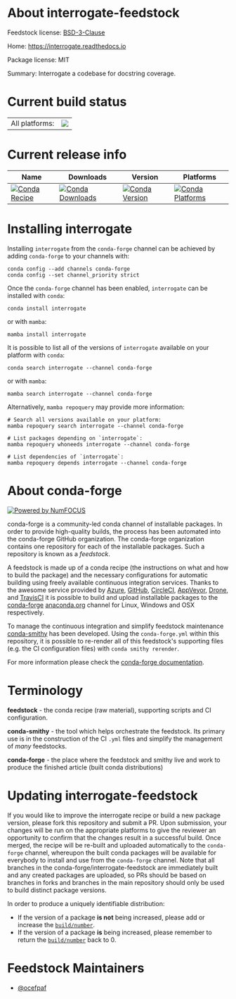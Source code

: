 About interrogate-feedstock
===========================

Feedstock license: [BSD-3-Clause](https://github.com/conda-forge/interrogate-feedstock/blob/main/LICENSE.txt)

Home: https://interrogate.readthedocs.io

Package license: MIT

Summary: Interrogate a codebase for docstring coverage.

Current build status
====================


<table><tr><td>All platforms:</td>
    <td>
      <a href="https://dev.azure.com/conda-forge/feedstock-builds/_build/latest?definitionId=9972&branchName=main">
        <img src="https://dev.azure.com/conda-forge/feedstock-builds/_apis/build/status/interrogate-feedstock?branchName=main">
      </a>
    </td>
  </tr>
</table>

Current release info
====================

| Name | Downloads | Version | Platforms |
| --- | --- | --- | --- |
| [![Conda Recipe](https://img.shields.io/badge/recipe-interrogate-green.svg)](https://anaconda.org/conda-forge/interrogate) | [![Conda Downloads](https://img.shields.io/conda/dn/conda-forge/interrogate.svg)](https://anaconda.org/conda-forge/interrogate) | [![Conda Version](https://img.shields.io/conda/vn/conda-forge/interrogate.svg)](https://anaconda.org/conda-forge/interrogate) | [![Conda Platforms](https://img.shields.io/conda/pn/conda-forge/interrogate.svg)](https://anaconda.org/conda-forge/interrogate) |

Installing interrogate
======================

Installing `interrogate` from the `conda-forge` channel can be achieved by adding `conda-forge` to your channels with:

```
conda config --add channels conda-forge
conda config --set channel_priority strict
```

Once the `conda-forge` channel has been enabled, `interrogate` can be installed with `conda`:

```
conda install interrogate
```

or with `mamba`:

```
mamba install interrogate
```

It is possible to list all of the versions of `interrogate` available on your platform with `conda`:

```
conda search interrogate --channel conda-forge
```

or with `mamba`:

```
mamba search interrogate --channel conda-forge
```

Alternatively, `mamba repoquery` may provide more information:

```
# Search all versions available on your platform:
mamba repoquery search interrogate --channel conda-forge

# List packages depending on `interrogate`:
mamba repoquery whoneeds interrogate --channel conda-forge

# List dependencies of `interrogate`:
mamba repoquery depends interrogate --channel conda-forge
```


About conda-forge
=================

[![Powered by
NumFOCUS](https://img.shields.io/badge/powered%20by-NumFOCUS-orange.svg?style=flat&colorA=E1523D&colorB=007D8A)](https://numfocus.org)

conda-forge is a community-led conda channel of installable packages.
In order to provide high-quality builds, the process has been automated into the
conda-forge GitHub organization. The conda-forge organization contains one repository
for each of the installable packages. Such a repository is known as a *feedstock*.

A feedstock is made up of a conda recipe (the instructions on what and how to build
the package) and the necessary configurations for automatic building using freely
available continuous integration services. Thanks to the awesome service provided by
[Azure](https://azure.microsoft.com/en-us/services/devops/), [GitHub](https://github.com/),
[CircleCI](https://circleci.com/), [AppVeyor](https://www.appveyor.com/),
[Drone](https://cloud.drone.io/welcome), and [TravisCI](https://travis-ci.com/)
it is possible to build and upload installable packages to the
[conda-forge](https://anaconda.org/conda-forge) [anaconda.org](https://anaconda.org/)
channel for Linux, Windows and OSX respectively.

To manage the continuous integration and simplify feedstock maintenance
[conda-smithy](https://github.com/conda-forge/conda-smithy) has been developed.
Using the ``conda-forge.yml`` within this repository, it is possible to re-render all of
this feedstock's supporting files (e.g. the CI configuration files) with ``conda smithy rerender``.

For more information please check the [conda-forge documentation](https://conda-forge.org/docs/).

Terminology
===========

**feedstock** - the conda recipe (raw material), supporting scripts and CI configuration.

**conda-smithy** - the tool which helps orchestrate the feedstock.
                   Its primary use is in the construction of the CI ``.yml`` files
                   and simplify the management of *many* feedstocks.

**conda-forge** - the place where the feedstock and smithy live and work to
                  produce the finished article (built conda distributions)


Updating interrogate-feedstock
==============================

If you would like to improve the interrogate recipe or build a new
package version, please fork this repository and submit a PR. Upon submission,
your changes will be run on the appropriate platforms to give the reviewer an
opportunity to confirm that the changes result in a successful build. Once
merged, the recipe will be re-built and uploaded automatically to the
`conda-forge` channel, whereupon the built conda packages will be available for
everybody to install and use from the `conda-forge` channel.
Note that all branches in the conda-forge/interrogate-feedstock are
immediately built and any created packages are uploaded, so PRs should be based
on branches in forks and branches in the main repository should only be used to
build distinct package versions.

In order to produce a uniquely identifiable distribution:
 * If the version of a package **is not** being increased, please add or increase
   the [``build/number``](https://docs.conda.io/projects/conda-build/en/latest/resources/define-metadata.html#build-number-and-string).
 * If the version of a package **is** being increased, please remember to return
   the [``build/number``](https://docs.conda.io/projects/conda-build/en/latest/resources/define-metadata.html#build-number-and-string)
   back to 0.

Feedstock Maintainers
=====================

* [@ocefpaf](https://github.com/ocefpaf/)

